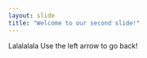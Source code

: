 ```yaml
---
layout: slide
title: "Welcome to our second slide!"
---
```

Lalalalala 
Use the left arrow to go back!
